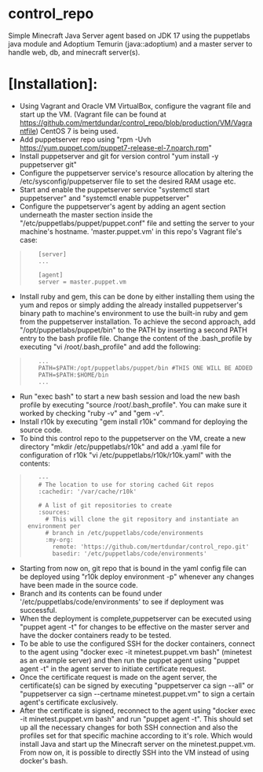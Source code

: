 # control_repo

Simple Minecraft Java Server agent based on JDK 17 using the puppetlabs java module and Adoptium Temurin (java::adoptium) and a master server to handle web, db, and minecraft server(s).


# [Installation]:

- Using Vagrant and Oracle VM VirtualBox, configure the vagrant file and start up the VM. (Vagrant file can be found at https://github.com/mertdundar/control_repo/blob/production/VM/Vagrantfile) CentOS 7 is being used.
- Add puppetserver repo using "rpm -Uvh https://yum.puppet.com/puppet7-release-el-7.noarch.rpm"
- Install puppetserver and git for version control "yum install -y puppetserver git"
- Configure the puppetserver service's resource allocation by altering the /etc/sysconfig/puppetserver file to set the desired RAM usage etc.
- Start and enable the puppetserver service "systemctl start puppetserver" and "systemctl enable puppetserver"
- Configure the puppetserver's agent by adding an agent section underneath the master section inside the "/etc/puppetlabs/puppet/puppet.conf" file and setting the server to your machine's hostname. 'master.puppet.vm' in this repo's Vagrant file's case:
>        [server]
>        ...
>        
>        [agent]
>        server = master.puppet.vm
- Install ruby and gem, this can be done by either installing them using the yum and repos or simply adding the already installed puppetserver's binary path to machine's environment to use the built-in ruby and gem from the puppetserver installation. To achieve the second approach, add "/opt/puppetlabs/puppet/bin" to the PATH by inserting a second PATH entry to the bash profile file. Change the content of the .bash_profile by executing "vi /root/.bash_profile" and add the following:
 >        ...
 >        PATH=$PATH:/opt/puppetlabs/puppet/bin #THIS ONE WILL BE ADDED
 >        PATH=$PATH:$HOME/bin
 >        ...
- Run "exec bash" to start a new bash session and load the new bash profile by executing "source /root/.bash_profile". You can make sure it worked by checking "ruby -v" and "gem -v".
- Install r10k by executing "gem install r10k" command for deploying the source code.
- To bind this control repo to the puppetserver on the VM, create a new directory "mkdir /etc/puppetlabs/r10k" and add a .yaml file for configuration of r10k "vi /etc/puppetlabs/r10k/r10k.yaml" with the contents:
>        ---
>        # The location to use for storing cached Git repos
>        :cachedir: '/var/cache/r10k'
>        
>        # A list of git repositories to create
>        :sources:
>          # This will clone the git repository and instantiate an environment per
>          # branch in /etc/puppetlabs/code/environments
>          :my-org:
>            remote: 'https://github.com/mertdundar/control_repo.git'
>            basedir: '/etc/puppetlabs/code/environments'
- Starting from now on, git repo that is bound in the yaml config file can be deployed using "r10k deploy environment -p" whenever any changes have been made in the source code.
- Branch and its contents can be found under '/etc/puppetlabs/code/environments' to see if deployment was successful.
- When the deployment is complete,puppetserver can be executed using "puppet agent -t" for changes to be effective on the master server and have the docker containers ready to be tested.
- To be able to use the configured SSH for the docker containers, connect to the agent using "docker exec -it minetest.puppet.vm bash" (minetest as an example server) and then run the puppet agent using "puppet agent -t" in the agent server to initiate certificate request.
- Once the certificate request is made on the agent server, the certificate(s) can be signed by executing "puppetserver ca sign --all" or "puppetserver ca sign --certname minetest.puppet.vm" to sign a certain agent's certificate exclusively.
- After the certificate is signed, reconnect to the agent using "docker exec -it minetest.puppet.vm bash" and run "puppet agent -t". This should set up all the necessary changes for both SSH connection and also the profiles set for that specific machine according to it's role. Which would install Java and start up the Minecraft server on the minetest.puppet.vm. From now on, it is possible to directly SSH into the VM instead of using docker's bash.
